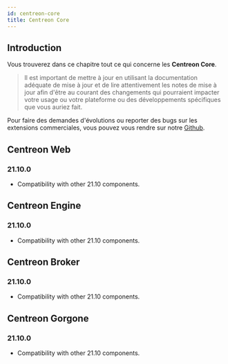 ```yaml
---
id: centreon-core
title: Centreon Core
---
```


## Introduction

Vous trouverez dans ce chapitre tout ce qui concerne les **Centreon Core**.

> Il est important de mettre à jour en utilisant la documentation adéquate de mise à jour et de lire attentivement les
> notes de mise à jour afin d'être au courant des changements qui pourraient impacter votre usage ou votre plateforme
> ou des développements spécifiques que vous auriez fait.

Pour faire des demandes d'évolutions ou reporter des bugs sur les extensions commerciales, vous pouvez vous rendre sur
notre [Github](https://github.com/centreon/centreon/issues/new/choose).

## Centreon Web

### 21.10.0

- Compatibility with other 21.10 components.

## Centreon Engine

### 21.10.0

- Compatibility with other 21.10 components.

## Centreon Broker

### 21.10.0

- Compatibility with other 21.10 components.

## Centreon Gorgone

### 21.10.0

- Compatibility with other 21.10 components.
